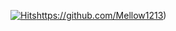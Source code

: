 <!--- P R O F I L E   V I E W S   C O U N T E R S --->
[![Hits](https://hits.seeyoufarm.com/api/count/incr/badge.svg?url=https%3A%2F%2Fgithub.com%2Fgjbae1212%2Fhit-counter&count_bg=%23828282&title_bg=%23266CB2&icon=&icon_color=%23E7E7E7&title=hits&edge_flat=false)](https://github.com/Mellow1213)https://github.com/Mellow1213)
